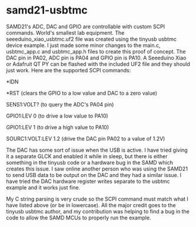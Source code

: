 # samd21-usbtmc
SAMD21's ADC, DAC and GPIO are controllable with custom SCPI commands. World's smallest lab equipment.
The seeeduino_xiao_usbtmc.uf2 file was created using the tinyusb usbtmc device example. I just made some minor changes to the main.c, usbtmc_app.c and usbtmc_app.h files to create this proof of concept. The DAC pin in PA02, ADC pin is PA04 and GPIO pin is PA10. A Seeeduino Xiao or Adafruit QT PY can be flashed with the included UF2 file and they should just work.
Here are the supported SCPI commands:

*IDN

*RST        (clears the GPIO to a low value and DAC to a zero value)

SENS1:VOLT? (to query the ADC's PA04 pin)

GPIO1:LEV 0 (to drive a low value to PA10)

GPIO1:LEV 1 (to drive a high value to PA10)

SOURC1:VOLT:LEV 1.2 (drive the DAC pin PA02 to a value of 1.2V)

The DAC has some sort of issue when the USB is active. I have tried giving it a separate GLCK and enabled it while in sleep, but there is either something in the tinyusb code or a hardware bug in the SAMD which creates this issue. I saw online another person who was using the SAMD21 to send USB data to be output on the DAC and they had a similar issue. I have tried the DAC hardware register writes separate to the usbtmc example and it works just fine.

My C string parsing is very crude so the SCPI command must match what I have listed above (or be in lowercase).
All the major credit goes to the tinyusb usbtmc author, and my contribution was helping to find a bug in the code to allow the SAMD MCUs to properly run the example. 
